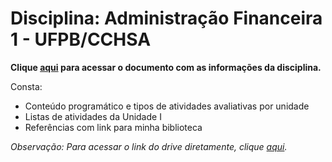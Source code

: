# **Disciplina**: Administração Financeira 1 - UFPB/CCHSA


**Clique [aqui](https://drive.google.com/drive/folders/12WhFKFA67dZQTbQ2S-dv2K8fHJ4kTQYJ?usp=share_link) para acessar o documento com as informações da disciplina.**

Consta:
  - Conteúdo programático e tipos de atividades avaliativas por unidade
  - Listas de atividades da Unidade I
  - Referências com link para minha biblioteca

_Observação: Para acessar o link do drive diretamente, clique [aqui](https://drive.google.com/drive/folders/12WhFKFA67dZQTbQ2S-dv2K8fHJ4kTQYJ?usp=share_link)._
